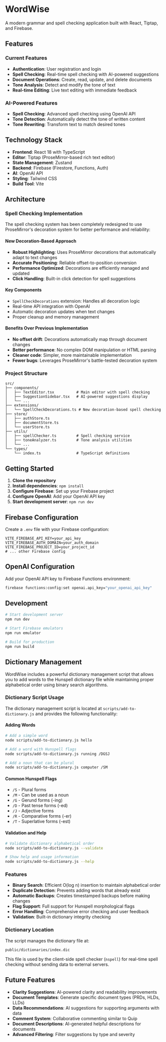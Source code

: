 # WordWise

A modern grammar and spell checking application built with React, Tiptap, and Firebase.

## Features

### Current Features
- **Authentication**: User registration and login
- **Spell Checking**: Real-time spell checking with AI-powered suggestions
- **Document Operations**: Create, read, update, and delete documents
- **Tone Analysis**: Detect and modify the tone of text
- **Real-time Editing**: Live text editing with immediate feedback

### AI-Powered Features
- **Spell Checking**: Advanced spell checking using OpenAI API
- **Tone Detection**: Automatically detect the tone of written content
- **Tone Rewriting**: Transform text to match desired tones

## Technology Stack

- **Frontend**: React 18 with TypeScript
- **Editor**: Tiptap (ProseMirror-based rich text editor)
- **State Management**: Zustand
- **Backend**: Firebase (Firestore, Functions, Auth)
- **AI**: OpenAI API
- **Styling**: Tailwind CSS
- **Build Tool**: Vite

## Architecture

### Spell Checking Implementation

The spell checking system has been completely redesigned to use ProseMirror's decoration system for better performance and reliability:

#### New Decoration-Based Approach
- **Robust Highlighting**: Uses ProseMirror decorations that automatically adapt to text changes
- **Accurate Positioning**: Reliable offset-to-position conversion
- **Performance Optimized**: Decorations are efficiently managed and updated
- **Click Handling**: Built-in click detection for spell suggestions

#### Key Components
- `SpellCheckDecorations` extension: Handles all decoration logic
- Real-time API integration with OpenAI
- Automatic decoration updates when text changes
- Proper cleanup and memory management

#### Benefits Over Previous Implementation
- **No offset drift**: Decorations automatically map through document changes
- **Better performance**: No complex DOM manipulation or HTML parsing
- **Cleaner code**: Simpler, more maintainable implementation
- **Fewer bugs**: Leverages ProseMirror's battle-tested decoration system

### Project Structure

```
src/
├── components/
│   ├── TextEditor.tsx          # Main editor with spell checking
│   ├── SuggestionSidebar.tsx   # AI-powered suggestions display
│   └── ...
├── extensions/
│   └── SpellCheckDecorations.ts # New decoration-based spell checking
├── store/
│   ├── authStore.ts
│   ├── documentStore.ts
│   └── userStore.ts
├── utils/
│   ├── spellChecker.ts         # Spell checking service
│   ├── toneAnalyzer.ts         # Tone analysis utilities
│   └── ...
└── types/
    └── index.ts                # TypeScript definitions
```

## Getting Started

1. **Clone the repository**
2. **Install dependencies**: `npm install`
3. **Configure Firebase**: Set up your Firebase project
4. **Configure OpenAI**: Add your OpenAI API key
5. **Start development server**: `npm run dev`

## Firebase Configuration

Create a `.env` file with your Firebase configuration:

```env
VITE_FIREBASE_API_KEY=your_api_key
VITE_FIREBASE_AUTH_DOMAIN=your_auth_domain
VITE_FIREBASE_PROJECT_ID=your_project_id
# ... other Firebase config
```

## OpenAI Configuration

Add your OpenAI API key to Firebase Functions environment:

```bash
firebase functions:config:set openai.api_key="your_openai_api_key"
```

## Development

```bash
# Start development server
npm run dev

# Start Firebase emulators
npm run emulator

# Build for production
npm run build
```

## Dictionary Management

WordWise includes a powerful dictionary management script that allows you to add words to the Hunspell dictionary file while maintaining proper alphabetical order using binary search algorithms.

### Dictionary Script Usage

The dictionary management script is located at `scripts/add-to-dictionary.js` and provides the following functionality:

#### Adding Words

```bash
# Add a simple word
node scripts/add-to-dictionary.js hello

# Add a word with Hunspell flags
node scripts/add-to-dictionary.js running /DGSJ

# Add a noun that can be plural
node scripts/add-to-dictionary.js computer /SM
```

#### Common Hunspell Flags

- `/S` - Plural forms
- `/M` - Can be used as a noun
- `/G` - Gerund forms (-ing)
- `/D` - Past tense forms (-ed)
- `/J` - Adjective forms
- `/R` - Comparative forms (-er)
- `/T` - Superlative forms (-est)

#### Validation and Help

```bash
# Validate dictionary alphabetical order
node scripts/add-to-dictionary.js --validate

# Show help and usage information
node scripts/add-to-dictionary.js --help
```

### Features

- **Binary Search**: Efficient O(log n) insertion to maintain alphabetical order
- **Duplicate Detection**: Prevents adding words that already exist
- **Automatic Backups**: Creates timestamped backups before making changes
- **Flag Support**: Full support for Hunspell morphological flags
- **Error Handling**: Comprehensive error checking and user feedback
- **Validation**: Built-in dictionary integrity checking

### Dictionary Location

The script manages the dictionary file at:
```
public/dictionaries/index.dic
```

This file is used by the client-side spell checker (`nspell`) for real-time spell checking without sending data to external servers.

## Future Features

- **Clarity Suggestions**: AI-powered clarity and readability improvements
- **Document Templates**: Generate specific document types (PRDs, HLDs, LLDs)
- **Data Recommendations**: AI suggestions for supporting arguments with data
- **Comment System**: Collaborative commenting similar to Quip
- **Document Descriptions**: AI-generated helpful descriptions for documents
- **Advanced Filtering**: Filter suggestions by type and severity
